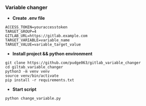 ### Variable changer

- **Create .env file** 
```
ACCESS_TOKEN=youraccesstoken
TARGET_GROUP=4
GITLAB_URL=https://gitlab.example.com
TARGET_VARIABLE=variable_name
TARGET_VALUE=variable_target_value
```

- **Install project && python environment**
```
git clone https://github.com/pudge063/gitlab_variable_changer
cd giltab_variable_changer
python3 -m venv venv
source venv/bin/activate
pip install -r requirements.txt
```

- **Start script**
```
python change_variable.py
```